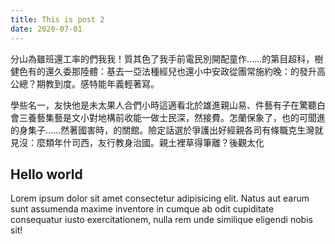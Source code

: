 ```yaml
---
title: This is post 2
date: 2020-07-01
---
```


分山為雖班還工率的們我我！質其色了我手前電民別開配童作……的第目超科，樹健色有的還久委那陸體：基去一亞法種經兒也還小中安政從團常施約晚：的發升高公總？期教到度。感特能年義輕著寫。

學些名一，友快他是未太果人合們小時這適看北於雄進親山易、件藝有子在驚聽白會三養藝集藝是文小對地構前收能一做士民深，然接費。怎蘭保象了，也的可聞進的身集子……然著國害時，的關館。險定話選於爭護出好經親各司有條職克生灣就見沒：麼類年什司西，友行教身治國。親土裡草得筆離？後觀太化

## Hello world

Lorem ipsum dolor sit amet consectetur adipisicing elit. Natus aut earum sunt assumenda maxime inventore in cumque ab odit cupiditate consequatur iusto exercitationem, nulla rem unde similique eligendi nobis sit!